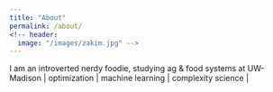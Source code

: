 ```yaml
---
title: "About"
permalink: /about/
<!-- header:
  image: "/images/zakim.jpg" -->
---
```


I am an introverted nerdy foodie, studying ag & food systems at UW-Madison | optimization | machine learning | complexity science |
